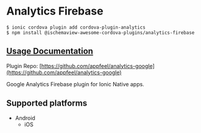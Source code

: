 # Analytics Firebase

```text
$ ionic cordova plugin add cordova-plugin-analytics
$ npm install @ischemaview-awesome-cordova-plugins/analytics-firebase
```

## [Usage Documentation](https://danielsogl.gitbook.io/awesome-cordova-plugins/plugins/analytics-firebase/)

Plugin Repo: [https://github.com/appfeel/analytics-google](https://github.com/appfeel/analytics-google)

Google Analytics Firebase plugin for Ionic Native apps.

## Supported platforms

* Android
  * iOS

